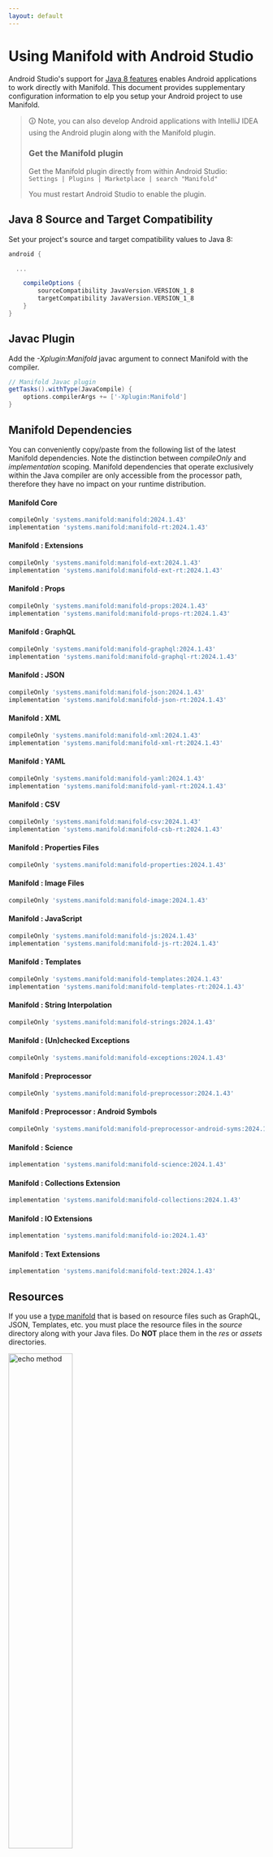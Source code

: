 ```yaml
---
layout: default
---
```


# Using Manifold with Android Studio

Android Studio's support for [Java 8 features](https://developer.android.com/studio/write/java8-support.html) enables
Android applications to work directly with Manifold. This document provides supplementary configuration information to
elp you setup your Android project to use Manifold.

>🛈 Note, you can also develop Android applications with IntelliJ IDEA using the Android plugin along with the Manifold
>plugin. 
>
>### Get the Manifold plugin
>Get the Manifold plugin directly from within Android Studio:
><br>
>`Settings | Plugins | Marketplace | search "Manifold"`
><br>
> 
>You must restart Android Studio to enable the plugin. 
 
## Java 8 Source and Target Compatibility 
Set your project's source and target compatibility values to Java 8:

```groovy
android {

  ...

    compileOptions {
        sourceCompatibility JavaVersion.VERSION_1_8
        targetCompatibility JavaVersion.VERSION_1_8
    }
}
```

## Javac Plugin
Add the *-Xplugin:Manifold* javac argument to connect Manifold with the compiler.

```groovy
// Manifold Javac plugin
getTasks().withType(JavaCompile) {
    options.compilerArgs += ['-Xplugin:Manifold']
}
```    

## Manifold Dependencies
You can conveniently copy/paste from the following list of the latest Manifold dependencies. Note the distinction
between *compileOnly* and *implementation* scoping. Manifold dependencies that operate exclusively within the
Java compiler are only accessible from the processor path, therefore they have no impact on your runtime distribution.

#### Manifold Core
```groovy
compileOnly 'systems.manifold:manifold:2024.1.43'
implementation 'systems.manifold:manifold-rt:2024.1.43'
```
#### Manifold : Extensions
```groovy
compileOnly 'systems.manifold:manifold-ext:2024.1.43'
implementation 'systems.manifold:manifold-ext-rt:2024.1.43'
```
#### Manifold : Props
```groovy
compileOnly 'systems.manifold:manifold-props:2024.1.43'
implementation 'systems.manifold:manifold-props-rt:2024.1.43'
```
#### Manifold : GraphQL
```groovy
compileOnly 'systems.manifold:manifold-graphql:2024.1.43'
implementation 'systems.manifold:manifold-graphql-rt:2024.1.43'
```
#### Manifold : JSON
```groovy
compileOnly 'systems.manifold:manifold-json:2024.1.43'
implementation 'systems.manifold:manifold-json-rt:2024.1.43'
```
#### Manifold : XML
```groovy
compileOnly 'systems.manifold:manifold-xml:2024.1.43'
implementation 'systems.manifold:manifold-xml-rt:2024.1.43'
```
#### Manifold : YAML
```groovy
compileOnly 'systems.manifold:manifold-yaml:2024.1.43'
implementation 'systems.manifold:manifold-yaml-rt:2024.1.43'
```
#### Manifold : CSV
```groovy
compileOnly 'systems.manifold:manifold-csv:2024.1.43'
implementation 'systems.manifold:manifold-csb-rt:2024.1.43'
```
#### Manifold : Properties Files
```groovy
compileOnly 'systems.manifold:manifold-properties:2024.1.43'
```
#### Manifold : Image Files
```groovy
compileOnly 'systems.manifold:manifold-image:2024.1.43'
```
#### Manifold : JavaScript
```groovy
compileOnly 'systems.manifold:manifold-js:2024.1.43'
implementation 'systems.manifold:manifold-js-rt:2024.1.43'
```
#### Manifold : Templates
```groovy
compileOnly 'systems.manifold:manifold-templates:2024.1.43'
implementation 'systems.manifold:manifold-templates-rt:2024.1.43'
```
#### Manifold : String Interpolation
```groovy
compileOnly 'systems.manifold:manifold-strings:2024.1.43'
```
#### Manifold : (Un)checked Exceptions
```groovy
compileOnly 'systems.manifold:manifold-exceptions:2024.1.43'
```
#### Manifold : Preprocessor
```groovy
compileOnly 'systems.manifold:manifold-preprocessor:2024.1.43'
```
#### Manifold : Preprocessor : Android Symbols
```groovy
compileOnly 'systems.manifold:manifold-preprocessor-android-syms:2024.1.43'
```
#### Manifold : Science
```groovy
implementation 'systems.manifold:manifold-science:2024.1.43'
```
#### Manifold : Collections Extension
```groovy
implementation 'systems.manifold:manifold-collections:2024.1.43'
```
#### Manifold : IO Extensions
```groovy
implementation 'systems.manifold:manifold-io:2024.1.43'
```
#### Manifold : Text Extensions
```groovy
implementation 'systems.manifold:manifold-text:2024.1.43'
```

## Resources

If you use a [type manifold](https://github.com/manifold-systems/manifold/tree/master/manifold-core-parent/manifold#the-big-picture)
that is based on resource files such as GraphQL, JSON, Templates, etc. you must place the resource files in the 
*source* directory along with your Java files.  Do **NOT** place them in the *res* or *assets* directories.
 
<p><img src="http://manifold.systems/images/android_resources.png" alt="echo method" width="50%" height="50%"/></p> 

## Preprocessor and build variant symbols

If you use the [preprocessor](https://github.com/manifold-systems/manifold/tree/master/manifold-deps-parent/manifold-preprocessor),
you can directly reference Android build variant symbols with the [manifold-preprocessor-android-syms](https://github.com/manifold-systems/manifold/tree/master/manifold-deps-parent/manifold-preprocessor-android-syms)
dependency.
```java
#if FLAVOR == "paid"
  @Override
  public void specialMethod(Foo foo) {
  ...
  }
#endif
```
build.gradle
```groovy
dependencies {
    ...
    compileOnly 'systems.manifold:manifold-preprocessor:2024.1.43'
    compileOnly 'systems.manifold:manifold-preprocessor-android-syms:2024.1.43'
}
```